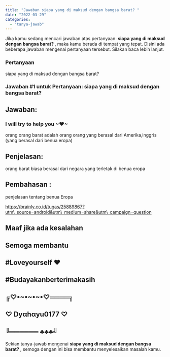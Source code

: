 ```yaml
---
title: "Jawaban siapa yang di maksud dengan bangsa barat? ​"
date: "2022-03-29"
categories: 
  - "tanya-jawab"
---
```


Jika kamu sedang mencari jawaban atas pertanyaan: **siapa yang di maksud dengan bangsa barat? ​**, maka kamu berada di tempat yang tepat. Disini ada beberapa jawaban mengenai pertanyaan tersebut. Silakan baca lebih lanjut.

### Pertanyaan

siapa yang di maksud dengan bangsa barat? ​

### Jawaban #1 untuk Pertanyaan: siapa yang di maksud dengan bangsa barat? ​

## **Jawaban:**

### I will try to help you ~♥~

orang orang barat adalah orang orang yang berasal dari Amerika,inggris (yang berasal dari benua eropa)

## **Penjelasan:**

orang barat biasa berasal dari negara yang terletak di benua eropa

## Pembahasan :

penjelasan tentang benua Eropa

https://brainly.co.id/tugas/25889867?utm\_source=android&utm\_medium=share&utm\_campaign=question

## Maaf jika ada kesalahan

## Semoga membantu

## #Loveyourself ♥

## #Budayakanberterimakasih

## ╔♡•~•~•~•♡════╗

## ♡ Dyαhαyu0177 ♡

## ╚══════ ♣♣♣️╝

Sekian tanya-jawab mengenai **siapa yang di maksud dengan bangsa barat? ​**, semoga dengan ini bisa membantu menyelesaikan masalah kamu.
